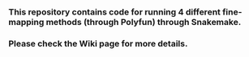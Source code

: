 ### This repository contains code for running 4 different fine-mapping methods (through Polyfun) through Snakemake.

### Please check the Wiki page for more details.
